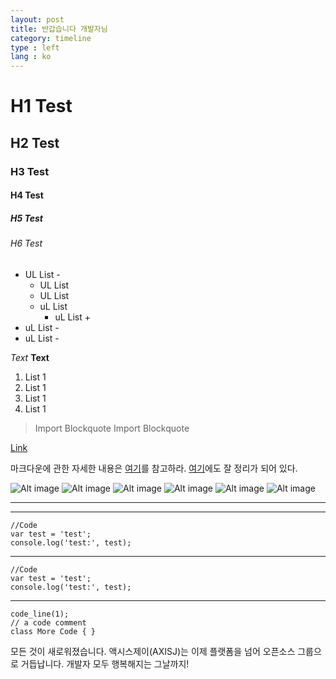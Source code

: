 ```yaml
---
layout: post
title: 반갑습니다 개발자님
category: timeline
type : left
lang : ko
---
```


# H1 Test
## H2 Test
### H3 Test
#### H4 Test
##### H5 Test
###### H6 Test

- UL List -
    * UL List
    * UL List
    * uL List
        + uL List +
- uL List -
- uL List -


*Text*
**Text**

1. List 1
1. List 1
1. List 1
1. List 1

>Import Blockquote
>Import Blockquote

[Link](http://jowrney.com)

마크다운에 관한 자세한 내용은 [여기][1]를 참고하라.
[여기][2]에도 잘 정리가 되어 있다.

[1]: http://daringfireball.net/projects/markdown/ "Daring Fireball"
[2]: http://en.wikipedia.org/wiki/Markdown "Wikipedia"

![Alt image](https://image.jimcdn.com/app/cms/image/transf/dimension=1190x10000:format=jpg/path/sa6549607c78f5c11/image/i4eeacaa2dbf12d6d/version/1456237295/most-beautiful-landscapes-in-europe-lofoten-european-best-destinations-copyright-iakov-kalinin.jpg)
![Alt image](https://image.jimcdn.com/app/cms/image/transf/dimension=1190x10000:format=jpg/path/sa6549607c78f5c11/image/i4eeacaa2dbf12d6d/version/1456237295/most-beautiful-landscapes-in-europe-lofoten-european-best-destinations-copyright-iakov-kalinin.jpg#gallery-2)
![Alt image](https://encrypted-tbn1.gstatic.com/images?q=tbn:ANd9GcShfMD7pZ8JLoayF_kwou-eZa7NgUvNsjqca4pyWgOO33z3RC0h#gallery-2)
![Alt image](https://encrypted-tbn3.gstatic.com/images?q=tbn:ANd9GcRm9KHeR83ZwqI4DSp-Ezhp-DEfcnPUPdt_1_X4QTpo2pXlhTPAJQ#gallery-3)
![Alt image](https://encrypted-tbn2.gstatic.com/images?q=tbn:ANd9GcQz9Hk06_oEMMIS7tWHSqi4lFpLqaGTZBI8MgmYyzYm15-GQS2t6g#gallery-3)
![Alt image](https://encrypted-tbn2.gstatic.com/images?q=tbn:ANd9GcQz9Hk06_oEMMIS7tWHSqi4lFpLqaGTZBI8MgmYyzYm15-GQS2t6g#gallery-3)


___
***

    //Code
    var test = 'test';
    console.log('test:', test);

___
    //Code
    var test = 'test';
    console.log('test:', test);
___

<pre><code class="javascript">code_line(1);
// a code comment
class More Code { }
</code></pre>

모든 것이 새로워졌습니다. 액시스제이(AXISJ)는 이제 플랫폼을 넘어 오픈소스 그룹으로 거듭납니다.
개발자 모두 행복해지는 그날까지!